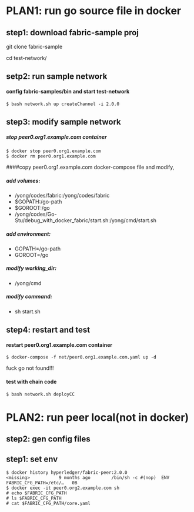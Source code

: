 # PLAN1: run go source file in docker

## step1: download fabric-sample proj

git clone fabric-sample

cd test-network/

## setp2: run sample network

#### config fabric-samples/bin and start test-network

~~~shell script
$ bash network.sh up createChannel -i 2.0.0
~~~

## step3: modify sample network 

##### stop peer0.org1.example.com container

~~~shell script
$ docker stop peer0.org1.example.com
$ docker rm peer0.org1.example.com
~~~

####copy peer0.org1.example.com docker-compose file and modify,


##### add volumes:

* /yong/codes/fabric:/yong/codes/fabric
* $GOPATH:/go-path
* $GOROOT:/go
* /yong/codes/Go-Stu/debug_with_docker_fabric/start.sh:/yong/cmd/start.sh

##### add environment:

* GOPATH=/go-path
* GOROOT=/go

##### modify working_dir:

* /yong/cmd

##### modify command:

* sh start.sh

## step4: restart and test

#### restart peer0.org1.example.com container

~~~shell script
$ docker-compose -f net/peer0.org1.example.com.yaml up -d
~~~

fuck go not found!!!

#### test with chain code

~~~shell script
$ bash network.sh deployCC
~~~

# PLAN2: run peer local(not in docker)

## step2: gen config files



## step1: set env

~~~shell script
$ docker history hyperledger/fabric-peer:2.0.0
<missing>           9 months ago        /bin/sh -c #(nop)  ENV FABRIC_CFG_PATH=/etc/…   0B
$ docker exec -it peer0.org2.example.com sh
# echo $FABRIC_CFG_PATH
# ls $FABRIC_CFG_PATH
# cat $FABRIC_CFG_PATH/core.yaml
~~~

